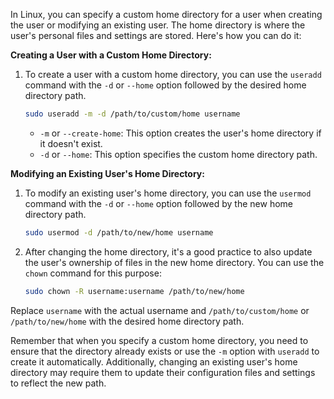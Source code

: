 In Linux, you can specify a custom home directory for a user when creating the user or modifying an existing user. The home directory is where the user's personal files and settings are stored. Here's how you can do it:

**Creating a User with a Custom Home Directory:**

1. To create a user with a custom home directory, you can use the `useradd` command with the `-d` or `--home` option followed by the desired home directory path.

   ```bash
   sudo useradd -m -d /path/to/custom/home username
   ```

   - `-m` or `--create-home`: This option creates the user's home directory if it doesn't exist.
   - `-d` or `--home`: This option specifies the custom home directory path.

**Modifying an Existing User's Home Directory:**

1. To modify an existing user's home directory, you can use the `usermod` command with the `-d` or `--home` option followed by the new home directory path.

   ```bash
   sudo usermod -d /path/to/new/home username
   ```

2. After changing the home directory, it's a good practice to also update the user's ownership of files in the new home directory. You can use the `chown` command for this purpose:

   ```bash
   sudo chown -R username:username /path/to/new/home
   ```

Replace `username` with the actual username and `/path/to/custom/home` or `/path/to/new/home` with the desired home directory path.

Remember that when you specify a custom home directory, you need to ensure that the directory already exists or use the `-m` option with `useradd` to create it automatically. Additionally, changing an existing user's home directory may require them to update their configuration files and settings to reflect the new path.
